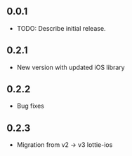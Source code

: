 ## 0.0.1

* TODO: Describe initial release.

## 0.2.1

* New version with updated iOS library

## 0.2.2

* Bug fixes

## 0.2.3

* Migration from v2 -> v3 lottie-ios